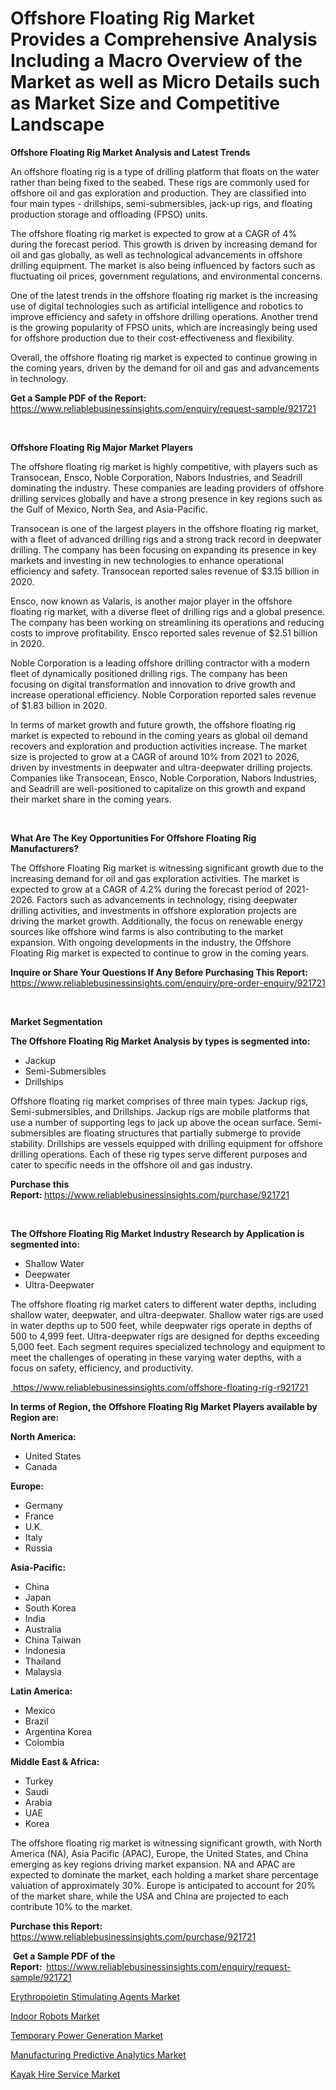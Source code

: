 <p><h1>Offshore Floating Rig Market Provides a Comprehensive Analysis Including a Macro Overview of the Market as well as Micro Details such as Market Size and Competitive Landscape</h1></p><p><strong>Offshore Floating Rig Market Analysis and Latest Trends</strong></p>
<p><p>An offshore floating rig is a type of drilling platform that floats on the water rather than being fixed to the seabed. These rigs are commonly used for offshore oil and gas exploration and production. They are classified into four main types - drillships, semi-submersibles, jack-up rigs, and floating production storage and offloading (FPSO) units.</p><p>The offshore floating rig market is expected to grow at a CAGR of 4% during the forecast period. This growth is driven by increasing demand for oil and gas globally, as well as technological advancements in offshore drilling equipment. The market is also being influenced by factors such as fluctuating oil prices, government regulations, and environmental concerns.</p><p>One of the latest trends in the offshore floating rig market is the increasing use of digital technologies such as artificial intelligence and robotics to improve efficiency and safety in offshore drilling operations. Another trend is the growing popularity of FPSO units, which are increasingly being used for offshore production due to their cost-effectiveness and flexibility.</p><p>Overall, the offshore floating rig market is expected to continue growing in the coming years, driven by the demand for oil and gas and advancements in technology.</p></p>
<p><strong>Get a Sample PDF of the Report:&nbsp;</strong> <a href="https://www.reliablebusinessinsights.com/enquiry/request-sample/921721">https://www.reliablebusinessinsights.com/enquiry/request-sample/921721</a></p>
<p>&nbsp;</p>
<p><strong>Offshore Floating Rig Major Market Players</strong></p>
<p><p>The offshore floating rig market is highly competitive, with players such as Transocean, Ensco, Noble Corporation, Nabors Industries, and Seadrill dominating the industry. These companies are leading providers of offshore drilling services globally and have a strong presence in key regions such as the Gulf of Mexico, North Sea, and Asia-Pacific.</p><p>Transocean is one of the largest players in the offshore floating rig market, with a fleet of advanced drilling rigs and a strong track record in deepwater drilling. The company has been focusing on expanding its presence in key markets and investing in new technologies to enhance operational efficiency and safety. Transocean reported sales revenue of $3.15 billion in 2020.</p><p>Ensco, now known as Valaris, is another major player in the offshore floating rig market, with a diverse fleet of drilling rigs and a global presence. The company has been working on streamlining its operations and reducing costs to improve profitability. Ensco reported sales revenue of $2.51 billion in 2020.</p><p>Noble Corporation is a leading offshore drilling contractor with a modern fleet of dynamically positioned drilling rigs. The company has been focusing on digital transformation and innovation to drive growth and increase operational efficiency. Noble Corporation reported sales revenue of $1.83 billion in 2020.</p><p>In terms of market growth and future growth, the offshore floating rig market is expected to rebound in the coming years as global oil demand recovers and exploration and production activities increase. The market size is projected to grow at a CAGR of around 10% from 2021 to 2026, driven by investments in deepwater and ultra-deepwater drilling projects. Companies like Transocean, Ensco, Noble Corporation, Nabors Industries, and Seadrill are well-positioned to capitalize on this growth and expand their market share in the coming years.</p></p>
<p>&nbsp;</p>
<p><strong>What Are The Key Opportunities For Offshore Floating Rig Manufacturers?</strong></p>
<p><p>The Offshore Floating Rig market is witnessing significant growth due to the increasing demand for oil and gas exploration activities. The market is expected to grow at a CAGR of 4.2% during the forecast period of 2021-2026. Factors such as advancements in technology, rising deepwater drilling activities, and investments in offshore exploration projects are driving the market growth. Additionally, the focus on renewable energy sources like offshore wind farms is also contributing to the market expansion. With ongoing developments in the industry, the Offshore Floating Rig market is expected to continue to grow in the coming years.</p></p>
<p><strong>Inquire or Share Your Questions If Any Before Purchasing This Report:</strong> <a href="https://www.reliablebusinessinsights.com/enquiry/pre-order-enquiry/921721">https://www.reliablebusinessinsights.com/enquiry/pre-order-enquiry/921721</a></p>
<p>&nbsp;</p>
<p><strong>Market Segmentation</strong></p>
<p><strong>The Offshore Floating Rig Market Analysis by types is segmented into:</strong></p>
<p><ul><li>Jackup</li><li>Semi-Submersibles</li><li>Drillships</li></ul></p>
<p><p>Offshore floating rig market comprises of three main types: Jackup rigs, Semi-submersibles, and Drillships. Jackup rigs are mobile platforms that use a number of supporting legs to jack up above the ocean surface. Semi-submersibles are floating structures that partially submerge to provide stability. Drillships are vessels equipped with drilling equipment for offshore drilling operations. Each of these rig types serve different purposes and cater to specific needs in the offshore oil and gas industry.</p></p>
<p><strong>Purchase this Report:&nbsp;</strong><a href="https://www.reliablebusinessinsights.com/purchase/921721">https://www.reliablebusinessinsights.com/purchase/921721</a></p>
<p>&nbsp;</p>
<p><strong>The Offshore Floating Rig Market Industry Research by Application is segmented into:</strong></p>
<p><ul><li>Shallow Water</li><li>Deepwater</li><li>Ultra-Deepwater</li></ul></p>
<p><p>The offshore floating rig market caters to different water depths, including shallow water, deepwater, and ultra-deepwater. Shallow water rigs are used in water depths up to 500 feet, while deepwater rigs operate in depths of 500 to 4,999 feet. Ultra-deepwater rigs are designed for depths exceeding 5,000 feet. Each segment requires specialized technology and equipment to meet the challenges of operating in these varying water depths, with a focus on safety, efficiency, and productivity.</p></p>
<p><a href="https://www.reliablebusinessinsights.com/offshore-floating-rig-r921721">&nbsp;https://www.reliablebusinessinsights.com/offshore-floating-rig-r921721</a></p>
<p><strong>In terms of Region, the Offshore Floating Rig Market Players available by Region are:</strong></p>
<p>
    <p> <strong> North America: </strong>
        <ul>
            <li>United States</li>
            <li>Canada</li>
        </ul>
        </p> 
    <p> <strong> Europe: </strong>
        <ul>
            <li>Germany</li>
            <li>France</li>
            <li>U.K.</li>
            <li>Italy</li>
            <li>Russia</li>
        </ul>
        </p> 
    <p> <strong> Asia-Pacific: </strong>
        <ul>
            <li>China</li>
            <li>Japan</li>
            <li>South Korea</li>
            <li>India</li>
            <li>Australia</li>
            <li>China Taiwan</li>
            <li>Indonesia</li>
            <li>Thailand</li>
            <li>Malaysia</li>
        </ul>
        </p> 
    <p> <strong> Latin America: </strong>
        <ul>
            <li>Mexico</li>
            <li>Brazil</li>
            <li>Argentina Korea</li>
            <li>Colombia</li>
        </ul>
        </p> 
    <p> <strong> Middle East & Africa: </strong>
        <ul>
            <li>Turkey</li>
            <li>Saudi</li>
            <li>Arabia</li>
            <li>UAE</li>
            <li>Korea</li>
        </ul>
    </p>
    </p>
<p><p>The offshore floating rig market is witnessing significant growth, with North America (NA), Asia Pacific (APAC), Europe, the United States, and China emerging as key regions driving market expansion. NA and APAC are expected to dominate the market, each holding a market share percentage valuation of approximately 30%. Europe is anticipated to account for 20% of the market share, while the USA and China are projected to each contribute 10% to the market.</p></p>
<p><strong>Purchase this Report: </strong><a href="https://www.reliablebusinessinsights.com/purchase/921721">https://www.reliablebusinessinsights.com/purchase/921721</a></p>
<p>&nbsp;<strong>Get a Sample PDF of the Report:&nbsp;&nbsp;</strong><a href="https://www.reliablebusinessinsights.com/enquiry/request-sample/921721">https://www.reliablebusinessinsights.com/enquiry/request-sample/921721</a></p>
<p><strong></strong></p>
<p><p><a href="https://github.com/julian6Skinner/Market-Research-Report-List-1/blob/main/erythropoietin-stimulating-agents-market.md">Erythropoietin Stimulating Agents Market</a></p><p><a href="https://medium.com/@karianerice/indoor-robots-market-research-report-includes-analysis-on-market-size-share-and-growth-rate-at-7-8-29404549221e">Indoor Robots Market</a></p><p><a href="https://medium.com/@maria.hardacre7345/insights-into-the-temporary-power-generation-market-market-players-market-size-geographical-d1860048837a">Temporary Power Generation Market</a></p><p><a href="https://github.com/jakobeblake56/Market-Research-Report-List-1/blob/main/manufacturing-predictive-analytics-market.md">Manufacturing Predictive Analytics Market</a></p><p><a href="https://www.linkedin.com/pulse/exploring-kayak-hire-service-market-dynamics-global-trends-ekxkf?trackingId=CPlLIzE4Shu5qIc%2FLbfu0A%3D%3D">Kayak Hire Service Market</a></p></p>